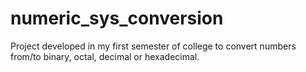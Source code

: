 # numeric_sys_conversion
Project developed in my first semester of college to convert numbers from/to binary, octal, decimal or hexadecimal.
